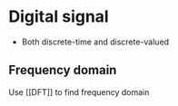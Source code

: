 # Digital signal
- Both discrete-time and discrete-valued

 ## Frequency domain
 Use [[DFT]] to find frequency domain